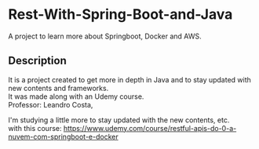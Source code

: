 # Rest-With-Spring-Boot-and-Java

A project to learn more about Springboot, Docker and AWS.

## Description
It is a project created to get more in depth in Java and to stay updated with new contents and frameworks.
<br>It was made along with an Udemy course.
<br>Professor: Leandro Costa,

I'm studying a little more to stay updated with the new contents, etc. 
<br>with this course: https://www.udemy.com/course/restful-apis-do-0-a-nuvem-com-springboot-e-docker
